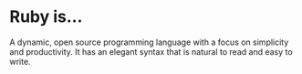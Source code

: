 # Ruby is...
A dynamic, open source programming language with a focus on simplicity and productivity. It has an elegant syntax that is natural to read and easy to write.